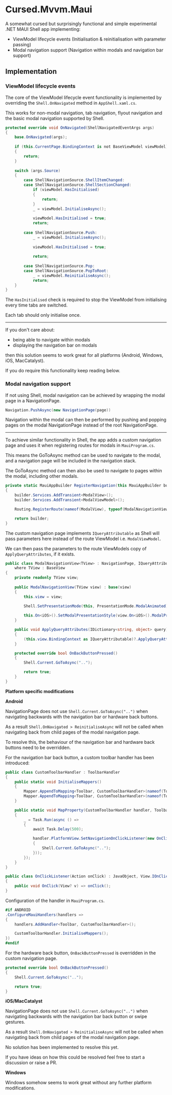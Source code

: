 # Cursed.Mvvm.Maui

A somewhat cursed but surprisingly functional and simple experimental .NET MAUI Shell app implementing:
 -  ViewModel lifecycle events (Initialisation & reinitialisation with parameter passing)
 -  Modal navigation support (Navigation within modals and navigation bar support)

## Implementation

### ViewModel lifecycle events

The core of the ViewModel lifecycle event functionality is implemented by overriding the `Shell.OnNavigated` method in `AppShell.xaml.cs`.

This works for non-modal navigation, tab navigation, flyout navigation and the basic modal navigation supported by Shell.

```csharp
protected override void OnNavigated(ShellNavigatedEventArgs args)
{
    base.OnNavigated(args);
    
    if (this.CurrentPage.BindingContext is not BaseViewModel viewModel)
    {
        return;
    }
    
    switch (args.Source)
    {
        case ShellNavigationSource.ShellItemChanged:
        case ShellNavigationSource.ShellSectionChanged:
            if (viewModel.HasInitialised)
            {
                return;
            }
            _ = viewModel.InitialiseAsync();
            
            viewModel.HasInitialised = true;
            return;
        
        case ShellNavigationSource.Push:
            _ = viewModel.InitialiseAsync();
            
            viewModel.HasInitialised = true;
            
            return;
        
        case ShellNavigationSource.Pop:
        case ShellNavigationSource.PopToRoot:
            _ = viewModel.ReinitialiseAsync();
            return;
    }
}
```

The `HasInitialised` check is required to stop the ViewModel from initialising every time tabs are switched.

Each tab should only initialise once.

---

If you don't care about:
- being able to navigate within modals
- displaying the navigation bar on modals

then this solution seems to work great for all platforms (Android, Windows, iOS, MacCatalyst).

If you do require this functionality keep reading below.

### Modal navigation support

If not using Shell, modal navigation can be achieved by wrapping the modal page in a NavigationPage.

```csharp
Navigation.PushAsync(new NavigationPage(page))
```

Navigation within the modal can then be performed by pushing and popping pages on the modal NavigationPage instead of the root NavigationPage.

---

To achieve similar functionality in Shell, the app adds a custom navigation page and uses it when registering routes for modals in `MauiProgram.cs`.

This means the GoToAsync method can be used to navigate to the modal, and a navigation page will be included in the navigation stack.

The GoToAsync method can then also be used to navigate to pages within the modal, including other modals.

```csharp
private static MauiAppBuilder RegisterNavigation(this MauiAppBuilder builder)
{
    builder.Services.AddTransient<ModalView>();
    builder.Services.AddTransient<ModalViewModel>();

    Routing.RegisterRoute(nameof(ModalView), typeof(ModalNavigationView<ModalView>));

    return builder;
}
```

The custom navigation page implements `IQueryAttributable` as Shell will pass parameters here instead of the route ViewModel i.e. `ModalViewModel`.

We can then pass the parameters to the route ViewModels copy of `ApplyQueryAttributes`, if it exists.

```csharp
public class ModalNavigationView<TView> : NavigationPage, IQueryAttributable
    where TView : BaseView
{
    private readonly TView view;
    
    public ModalNavigationView(TView view) : base(view)
    {
        this.view = view;
        
        Shell.SetPresentationMode(this, PresentationMode.ModalAnimated);

        this.On<iOS>().SetModalPresentationStyle(view.On<iOS>().ModalPresentationStyle());
    }

    public void ApplyQueryAttributes(IDictionary<string, object> query)
    {
        (this.view.BindingContext as IQueryAttributable)?.ApplyQueryAttributes(query);
    }

    protected override bool OnBackButtonPressed()
    {
        Shell.Current.GoToAsync("..");

        return true;
    }
}
```

**Platform specific modifications**

**Android**

NavigationPage does not use `Shell.Current.GoToAsync("..")` when navigating backwards with the navigation bar or hardware back buttons.

As a result `Shell.OnNavigated > ReinitialiseAsync` will not be called when navigating back from child pages of the modal navigation page.

To resolve this, the behaviour of the navigation bar and hardware back buttons need to be overridden.

For the navigation bar back button, a custom toolbar handler has been introduced:

```csharp
public class CustomToolbarHandler : ToolbarHandler
{
    public static void InitialiseMappers()
    {
        Mapper.AppendToMapping<Toolbar, CustomToolbarHandler>(nameof(Toolbar.BackButtonTitle), MapProperty);
        Mapper.AppendToMapping<Toolbar, CustomToolbarHandler>(nameof(Toolbar.BackButtonVisible), MapProperty);
    }

    public static void MapProperty(CustomToolbarHandler handler, Toolbar toolbar)
    {
        _ = Task.Run(async () =>
        {
            await Task.Delay(500);

            handler.PlatformView.SetNavigationOnClickListener(new OnClickListener(onClick: () =>
            {
                Shell.Current.GoToAsync("..");
            }));
        });
    }
}

public class OnClickListener(Action onClick) : JavaObject, View.IOnClickListener
{
    public void OnClick(View? v) => onClick();
}
```

Configuration of the handler in `MauiProgram.cs`.

```csharp
#if ANDROID
.ConfigureMauiHandlers(handlers =>
{
    handlers.AddHandler<Toolbar, CustomToolbarHandler>();

    CustomToolbarHandler.InitialiseMappers();
})
#endif
```

For the hardware back button, `OnBackButtonPressed` is overridden in the custom navigation page.

```csharp
protected override bool OnBackButtonPressed()
{
    Shell.Current.GoToAsync("..");

    return true;
}
```

**iOS/MacCatalyst**

NavigationPage does not use `Shell.Current.GoToAsync("..")` when navigating backwards with the navigation bar back button or swipe gestures.

As a result `Shell.OnNavigated > ReinitialiseAsync` will not be called when navigating back from child pages of the modal navigation page.

No solution has been implemented to resolve this yet.

If you have ideas on how this could be resolved feel free to start a discussion or raise a PR.

**Windows**

Windows somehow seems to work great without any further platform modifications.
